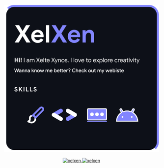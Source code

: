 <p align="center">
<img src="xelxen.png" width="max-content" height="auto"/>
</p>
<p align="center">
<a href="https://github.com/muti605">
  <img height="180em" align="center" src="https://github-readme-stats.vercel.app/api?username=xelxen&show_icons=true&locale=en&include_all_commits=true&count_private=true&layout=compact&title_color=ffffff&text_color=8f4aff&icon_color=ffffff&border_color=8f4aff&bg_color=0d0e19&border_radius=15" alt="xelxen"/>
  <img height="180em" align="center" src="https://github-readme-stats.vercel.app/api/top-langs?username=xelxen&show_icons=true&locale=en&langs_count=8&layout=compact&title_color=ffffff&text_color=8f4aff&icon_color=ffffff&border_color=8f4aff&bg_color=0d0e19&border_radius=15" alt="xelxen"/>
</a>
</p>

